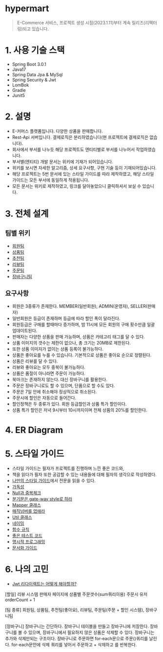# hypermart
> E-Commerce 서비스, 프로젝트 생성 시점(2023.1.11)부터 계속 릴리즈(리팩터링)되고 있습니다.

# 1. 사용 기술 스택
* Spring Boot 3.0.1
* Java17
* Spring Data Jpa & MySql
* Spring Security & Jwt
* LomBok
* Gradle
* Junit5

# 2. 설명
* E-커머스 플랫폼입니다. 다양한 상품을 판매합니다.
* Rest-Api 서버입니다. 결제로직은 분리하였습니다(현 프로젝트에 결제로직은 없습니다).
* 회사에서 부서를 나누듯 해당 프로젝트도 엔티티별로 부서를 나누어서 작업하였습니다.
* 부서별(엔티티) 개발 문서는 위키에 기재가 되어있습니다.
* 위키를 보시면 자세한 알고리즘, 상세 요구사항, 구현 기술 등이 기재되어있습니다.
* 해당 프로젝트는 5번 문서에 있는 스타일 가이드를 따라 제작하였고, 해당 스타일 가이드는 모든 부서에 동일하게 적용됩니다.
* 모든 문서는 위키로 제작하였고, 링크를 달아놓았으니 클릭하셔서 보실 수 있습니다.

# 3. 전체 설계
## 팀별 위키
* [회원팀](https://github.com/liveforone/hypermart/wiki/%ED%9A%8C%EC%9B%90%ED%8C%80)
* [상품팀](https://github.com/liveforone/hypermart/wiki/%EC%83%81%ED%92%88%ED%8C%80)
* [추천팀](https://github.com/liveforone/hypermart/wiki/%EC%B6%94%EC%B2%9C%ED%8C%80)
* [리뷰팀]() 
* [주문팀]()
* [장바구니팀]()
## 요구사항
* 회원은 3종류가 존재한다. MEMBER(일반회원), ADMIN(운영자), SELLER(판매자)
* 일반회원은 등급이 존재하며 등급에 따라 할인 폭이 달라진다.
* 회원등급은 구매를 할때마다 증가하며, 밤 11시에 모든 회원의 구매 횟수만큼 일괄 업데이트된다.
* 판매자는 다양한 상품을 판매 가능하며, 상품은 카테고리 태그를 달 수 있다.
* 상품 이미지의 갯수는 제한이 없으나, 총 크기는 20MB로 제한된다.
* 또한 상품 이미지가 없이는 상품 등록이 불가능하다.
* 상품은 좋아요를 누를 수 있습니다. 기본적으로 상품은 좋아요 순으로 정렬된다.
* 상품은 리뷰를 달 수 있다.
* 리뷰와 좋아요는 모두 중복이 불가능하다.
* 상품은 품절이 아니라면 주문이 가능하다.
* 북마크는 존재하지 않는다. 대신 장바구니를 활용한다.
* 주문은 장바구니로도 할 수 있으며, 단품으로 할 수도 있다.
* 주문은 7일 안에 취소해야 정상적으로 취소된다.
* 주문시에 할인은 자동으로 들어간다. 
* 할인정책은 두 종류가 있다. 회원 등급할인과 상품 특가 할인이다.
* 상품 특가 할인은 저녁 9시부터 10시까지이며 전체 상품의 20%를 할인한다.

# 4. ER Diagram

# 5. 스타일 가이드
* 스타일 가이드는 필자가 프로젝트를 진행하며 느낀 좋은 코드와, 
* 책을 읽다가 필자 또한 공감할 수 있는 내용들에 대해 필자의 생각으로 작성하였다.
* [나만의 스타일 가이드](https://github.com/liveforone/study/tree/main/%5B%EB%82%98%EB%A7%8C%EC%9D%98%20%EC%8A%A4%ED%83%80%EC%9D%BC%20%EA%B0%80%EC%9D%B4%EB%93%9C%5D)에서 전문을 읽을 수 있다.
* [가독성](https://github.com/liveforone/study/blob/main/%5B%EB%82%98%EB%A7%8C%EC%9D%98%20%EC%8A%A4%ED%83%80%EC%9D%BC%20%EA%B0%80%EC%9D%B4%EB%93%9C%5D/b.%20%EA%B0%80%EB%8F%85%EC%84%B1.md)
* [Null과 중복체크](https://github.com/liveforone/study/blob/main/%5B%EB%82%98%EB%A7%8C%EC%9D%98%20%EC%8A%A4%ED%83%80%EC%9D%BC%20%EA%B0%80%EC%9D%B4%EB%93%9C%5D/c.%20Null%EA%B3%BC%20%EC%A4%91%EB%B3%B5%20%EC%B2%B4%ED%81%AC.md)
* [분기문은 gate-way style로 하라](https://github.com/liveforone/study/blob/main/%5B%EB%82%98%EB%A7%8C%EC%9D%98%20%EC%8A%A4%ED%83%80%EC%9D%BC%20%EA%B0%80%EC%9D%B4%EB%93%9C%5D/d.%20%EB%B6%84%EA%B8%B0%EB%AC%B8%EC%9D%80%20gate-way%20%EC%8A%A4%ED%83%80%EC%9D%BC%EB%A1%9C%20%ED%95%98%EB%9D%BC.md)
* [Mapper 클래스](https://github.com/liveforone/study/blob/main/%5B%EB%82%98%EB%A7%8C%EC%9D%98%20%EC%8A%A4%ED%83%80%EC%9D%BC%20%EA%B0%80%EC%9D%B4%EB%93%9C%5D/e.%20Mapper%20%ED%81%B4%EB%9E%98%EC%8A%A4.md)
* [매직넘버를 없애라](https://github.com/liveforone/study/blob/main/%5B%EB%82%98%EB%A7%8C%EC%9D%98%20%EC%8A%A4%ED%83%80%EC%9D%BC%20%EA%B0%80%EC%9D%B4%EB%93%9C%5D/f.%20%EB%A7%A4%EC%A7%81%EB%84%98%EB%B2%84%EB%A5%BC%20%EC%97%86%EC%95%A0%EB%9D%BC.md)
* [Util 클래스](https://github.com/liveforone/study/blob/main/%5B%EB%82%98%EB%A7%8C%EC%9D%98%20%EC%8A%A4%ED%83%80%EC%9D%BC%20%EA%B0%80%EC%9D%B4%EB%93%9C%5D/g.%20Util%20%ED%81%B4%EB%9E%98%EC%8A%A4.md)
* [네이밍](https://github.com/liveforone/study/blob/main/%5B%EB%82%98%EB%A7%8C%EC%9D%98%20%EC%8A%A4%ED%83%80%EC%9D%BC%20%EA%B0%80%EC%9D%B4%EB%93%9C%5D/h.%20%EB%84%A4%EC%9D%B4%EB%B0%8D.md)
* [함수 규칙](https://github.com/liveforone/study/blob/main/%5B%EB%82%98%EB%A7%8C%EC%9D%98%20%EC%8A%A4%ED%83%80%EC%9D%BC%20%EA%B0%80%EC%9D%B4%EB%93%9C%5D/i.%20%ED%95%A8%EC%88%98.md)
* [좋은 테스트 코드](https://github.com/liveforone/study/blob/main/%5B%EB%82%98%EB%A7%8C%EC%9D%98%20%EC%8A%A4%ED%83%80%EC%9D%BC%20%EA%B0%80%EC%9D%B4%EB%93%9C%5D/j.%20%EC%A2%8B%EC%9D%80%20%ED%85%8C%EC%8A%A4%ED%8A%B8%20%EC%BD%94%EB%93%9C.md)
* [명시적 프로그래밍](https://github.com/liveforone/study/blob/main/%5B%EB%82%98%EB%A7%8C%EC%9D%98%20%EC%8A%A4%ED%83%80%EC%9D%BC%20%EA%B0%80%EC%9D%B4%EB%93%9C%5D/k.%20%EB%AA%85%EC%8B%9C%EC%A0%81%20%ED%94%84%EB%A1%9C%EA%B7%B8%EB%9E%98%EB%B0%8D.md)
* [문서화 가이드](https://github.com/liveforone/study/blob/main/%5B%EB%82%98%EB%A7%8C%EC%9D%98%20%EC%8A%A4%ED%83%80%EC%9D%BC%20%EA%B0%80%EC%9D%B4%EB%93%9C%5D/l.%20%EB%AC%B8%EC%84%9C%ED%99%94%20%EA%B0%80%EC%9D%B4%EB%93%9C.md)

# 6. 나의 고민
* [Jwt 리다이렉트는 어떻게 해야할까?](https://github.com/liveforone/hypermart/wiki/Jwt-%EB%A6%AC%EB%8B%A4%EC%9D%B4%EB%A0%89%ED%8A%B8%EB%8A%94-%EC%96%B4%EB%96%BB%EA%B2%8C-%ED%95%B4%EC%95%BC%ED%95%A0%EA%B9%8C%3F)

[할일]
리뷰 시스템
판매자 페이지에 상품별 주문갯수(sum쿼리이용)
주문시 유저 orderCount + 1

[팀 종류]
회원팀, 상품팀, 추천팀(좋아요), 리뷰팀, 주문팀(주문 + 할인 시스템), 장바구니팀

[장바구니]
장바구니는 간단하다. 장바구니 테이블을 만들고 장바구니에 저장한다.
장바구니를 볼 수 있으며, 장바구니에서 필요하지 않은 상품은 삭제할 수 있다.
장바구니는 추가와 삭제만되는 구조이다.
장바구니로 주문하면 for-each문으로 주문()쿼리를 날린다.
for-each문안에 삭제 쿼리를 넣어서 주문하고 + 삭제하고 를 반복한다.